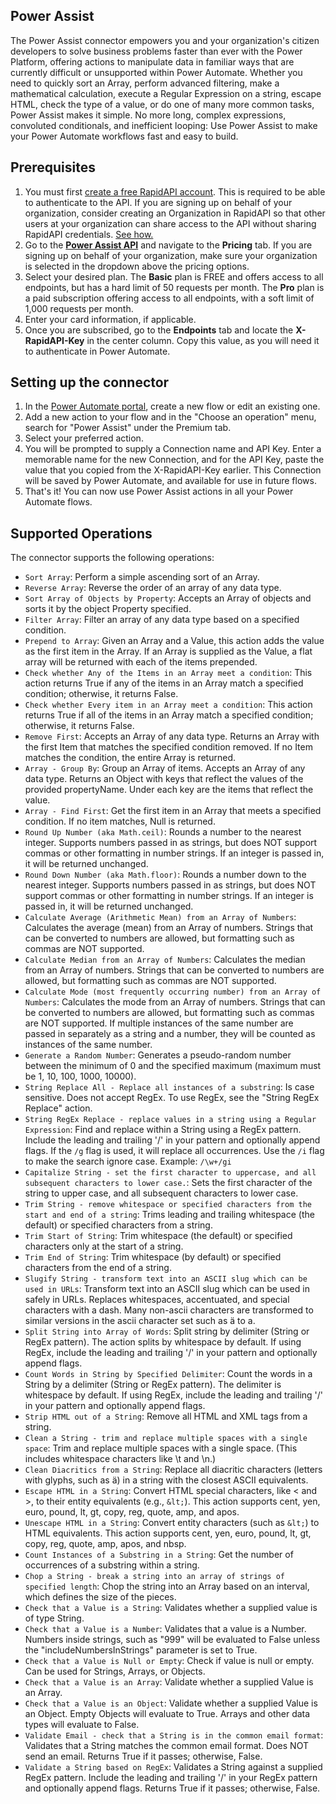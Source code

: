 ## Power Assist
The Power Assist connector empowers you and your organization's citizen developers to solve business problems faster than ever with the Power Platform, offering actions to manipulate data in familiar ways that are currently difficult or unsupported within Power Automate. Whether you need to quickly sort an Array, perform advanced filtering, make a mathematical calculation, execute a Regular Expression on a string, escape HTML, check the type of a value, or do one of many more common tasks, Power Assist makes it simple. No more long, complex expressions, convoluted conditionals, and inefficient looping: Use Power Assist to make your Power Automate workflows fast and easy to build.

## Prerequisites
1. You must first [create a free RapidAPI account](https://rapidapi.com/auth/sign-up). This is required to be able to authenticate to the API. If you are signing up on behalf of your organization, consider creating an Organization in RapidAPI so that other users at your organization can share access to the API without sharing RapidAPI credentials. [See how.](https://docs.rapidapi.com/docs/getting-started-with-rapidapi-for-teams)
2. Go to the [**Power Assist API**](https://rapidapi.com/elevate-digital-elevate-digital-default/api/power-automate-helper) and navigate to the **Pricing** tab. If you are signing up on behalf of your organization, make sure your organization is selected in the dropdown above the pricing options.
3. Select your desired plan. The **Basic** plan is FREE and offers access to all endpoints, but has a hard limit of 50 requests per month. The **Pro** plan is a paid subscription offering access to all endpoints, with a soft limit of 1,000 requests per month.
4. Enter your card information, if applicable.
5. Once you are subscribed, go to the **Endpoints** tab and locate the **X-RapidAPI-Key** in the center column. Copy this value, as you will need it to authenticate in Power Automate.

## Setting up the connector
1. In the [Power Automate portal](https://make.powerautomate.com/), create a new flow or edit an existing one. 
2. Add a new action to your flow and in the "Choose an operation" menu, search for "Power Assist" under the Premium tab. 
3. Select your preferred action.
4. You will be prompted to supply a Connection name and API Key. Enter a memorable name for the new Connection, and for the API Key, paste the value that you copied from the X-RapidAPI-Key earlier. This Connection will be saved by Power Automate, and available for use in future flows.
5. That's it! You can now use Power Assist actions in all your Power Automate flows. 

## Supported Operations
The connector supports the following operations:
* `Sort Array`: Perform a simple ascending sort of an Array.
* `Reverse Array`: Reverse the order of an array of any data type.
* `Sort Array of Objects by Property`: Accepts an Array of objects and sorts it by the object Property specified.
* `Filter Array`: Filter an array of any data type based on a specified condition.
* `Prepend to Array`: Given an Array and a Value, this action adds the value as the first item in the Array. If an Array is supplied as the Value, a flat array will be returned with each of the items prepended.
* `Check whether Any of the Items in an Array meet a condition`: This action returns True if any of the items in an Array match a specified condition; otherwise, it returns False.
* `Check whether Every item in an Array meet a condition`: This action returns True if all of the items in an Array match a specified condition; otherwise, it returns False.
* `Remove First`: Accepts an Array of any data type. Returns an Array with the first Item that matches the specified condition removed. If no Item matches the condition, the entire Array is returned.
* `Array - Group By`: Group an Array of items. Accepts an Array of any data type. Returns an Object with keys that reflect the values of the provided propertyName. Under each key are the items that reflect the value.
* `Array - Find First`: Get the first item in an Array that meets a specified condition. If no item matches, Null is returned.
* `Round Up Number (aka Math.ceil)`: Rounds a number to the nearest integer. Supports numbers passed in as strings, but does NOT support commas or other formatting in number strings. If an integer is passed in, it will be returned unchanged.
* `Round Down Number (aka Math.floor)`: Rounds a number down to the nearest integer. Supports numbers passed in as strings, but does NOT support commas or other formatting in number strings. If an integer is passed in, it will be returned unchanged.
* `Calculate Average (Arithmetic Mean) from an Array of Numbers`: Calculates the average (mean) from an Array of numbers. Strings that can be converted to numbers are allowed, but formatting such as commas are NOT supported.
* `Calculate Median from an Array of Numbers`: Calculates the median from an Array of numbers. Strings that can be converted to numbers are allowed, but formatting such as commas are NOT supported.
* `Calculate Mode (most frequently occurring number) from an Array of Numbers`: Calculates the mode from an Array of numbers. Strings that can be converted to numbers are allowed, but formatting such as commas are NOT supported. If multiple instances of the same number are passed in separately as a string and a number, they will be counted as instances of the same number.
* `Generate a Random Number`: Generates a pseudo-random number between the minimum of 0 and the specified maximum (maximum must be 1, 10, 100, 1000, 10000).
* `String Replace All - Replace all instances of a substring`: Is case sensitive. Does not accept RegEx. To use RegEx, see the "String RegEx Replace" action.
* `String RegEx Replace - replace values in a string using a Regular Expression`: Find and replace within a String using a RegEx pattern. Include the leading and trailing '/' in your pattern and optionally append flags. If the `/g` flag is used, it will replace all occurrences. Use the `/i` flag to make the search ignore case. Example: `/\w+/gi`
* `Capitalize String - set the first character to uppercase, and all subsequent characters to lower case.`: Sets the first character of the string to upper case, and all subsequent characters to lower case.
* `Trim String - remove whitespace or specified characters from the start and end of a string`: Trims leading and trailing whitespace (the default) or specified characters from a string.
* `Trim Start of String`: Trim whitespace (the default) or specified characters only at the start of a string.
* `Trim End of String`: Trim whitespace (by default) or specified characters from the end of a string.
* `Slugify String - transform text into an ASCII slug which can be used in URLs`: Transform text into an ASCII slug which can be used in safely in URLs. Replaces whitespaces, accentuated, and special characters with a dash. Many non-ascii characters are transformed to similar versions in the ascii character set such as ä to a.
* `Split String into Array of Words`: Split string by delimiter (String or RegEx pattern). The action splits by whitespace by default. If using RegEx, include the leading and trailing '/' in your pattern and optionally append flags.
* `Count Words in String by Specified Delimiter`: Count the words in a String by a delimiter (String or RegEx pattern). The delimiter is whitespace by default. If using RegEx, include the leading and trailing '/' in your pattern and optionally append flags.
* `Strip HTML out of a String`: Remove all HTML and XML tags from a string.
* `Clean a String - trim and replace multiple spaces with a single space`: Trim and replace multiple spaces with a single space. (This includes whitespace characters like \t and \n.)
* `Clean Diacritics from a String`: Replace all diacritic characters (letters with glyphs, such as ä) in a string with the closest ASCII equivalents.
* `Escape HTML in a String`: Convert HTML special characters, like < and >, to their entity equivalents (e.g., `&lt;`). This action supports cent, yen, euro, pound, lt, gt, copy, reg, quote, amp, and apos.
* `Unescape HTML in a String`: Convert entity characters (such as `&lt;`) to HTML equivalents. This action supports cent, yen, euro, pound, lt, gt, copy, reg, quote, amp, apos, and nbsp.
* `Count Instances of a Substring in a String`: Get the number of occurrences of a substring within a string.
* `Chop a String - break a string into an array of strings of specified length`: Chop the string into an Array based on an interval, which defines the size of the pieces.
* `Check that a Value is a String`: Validates whether a supplied value is of type String.
* `Check that a Value is a Number`: Validates that a value is a Number. Numbers inside strings, such as "999" will be evaluated to False unless the "includeNumbersInStrings" parameter is set to True.
* `Check that a Value is Null or Empty`: Check if value is null or empty. Can be used for Strings, Arrays, or Objects.
* `Check that a Value is an Array`: Validate whether a supplied Value is an Array.
* `Check that a Value is an Object`: Validate whether a supplied Value is an Object. Empty Objects will evaluate to True. Arrays and other data types will evaluate to False.
* `Validate Email - check that a String is in the common email format`: Validates that a String matches the common email format. Does NOT send an email. Returns True if it passes; otherwise, False.
* `Validate a String based on RegEx`: Validates a String against a supplied RegEx pattern. Include the leading and trailing '/' in your RegEx pattern and optionally append flags. Returns True if it passes; otherwise, False.